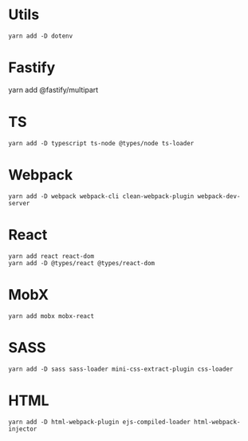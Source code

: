 # Utils
```
yarn add -D dotenv
```

# Fastify
yarn add @fastify/multipart

# TS
```
yarn add -D typescript ts-node @types/node ts-loader
```

# Webpack
```
yarn add -D webpack webpack-cli clean-webpack-plugin webpack-dev-server
```

# React
```
yarn add react react-dom 
yarn add -D @types/react @types/react-dom
```

# MobX
```
yarn add mobx mobx-react
```

# SASS
```
yarn add -D sass sass-loader mini-css-extract-plugin css-loader
```

# HTML
```
yarn add -D html-webpack-plugin ejs-compiled-loader html-webpack-injector
```